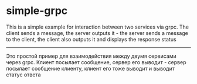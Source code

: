 # simple-grpc  

This is a simple example for interaction between two services via grpc. The client sends a message, the server outputs it - the server sends a message to the client, the client also outputs it and displays the response status  
***
Это простой пример для взаимодействия между двумя сервисами через grpc.  Клиент посылает сообщение, сервер его выводит - сервер посылает сообщение клиенту, клиент его тоже выводит и выводит статус ответа
